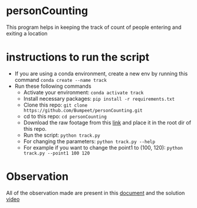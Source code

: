 # personCounting
This program helps in keeping the track of count of people entering and exiting a location

# instructions to run the script
- If you are using a conda environment, create a new env by running this command `conda create --name track`
- Run these following commands
    - Activate your environment: `conda activate track`
    - Install necessary packages: `pip install -r requirements.txt`
    - Clone this repo: `git clone https://github.com/Bumpeet/personCounting.git`
    - cd to this repo: `cd personCounting`
    - Download the raw footage from this [link](https://storageapi.pushpak.cloud/videos/pc/Main%20Gate%20-%20Luminous.mp4) and place it in the root dir of this repo.
    - Run the script: `python track.py`
    - For changing the parameters: `python track.py --help`
    - For example if you want to change the point1 to (100, 120): `python track.py --point1 100 120`

# Observation
All of the observation made are present in this [document](https://github.com/Bumpeet/personCounting/blob/main/Observations.pdf) and the solution [video](https://drive.google.com/file/d/1k0XjHED9ia8Qm-lD56eOmaRngbfXeKKp/view?usp=sharing)

